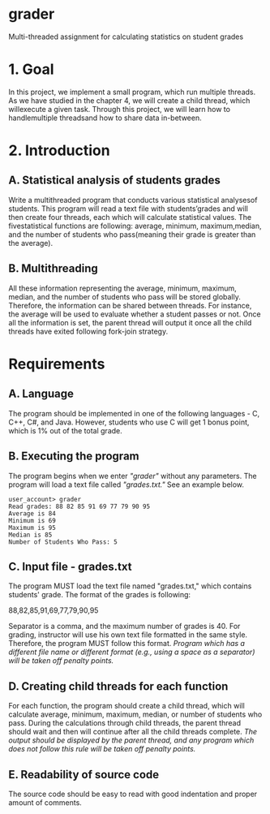 # grader
Multi-threaded assignment for calculating statistics on student grades

# 1. Goal
In  this  project,  we  implement  a  small  program,  which run  multiple  threads. As  we have studied  in  the  chapter 4,  we  will  create  a  child thread,  which willexecute  a  given  task. Through this project, we will learn how to handlemultiple threadsand how to share data in-between.

# 2. Introduction

## A. Statistical analysis of students grades
Write a multithreaded program that conducts various statistical analysesof students. This program will read a text file with students’grades and will then create four threads, each which will calculate statistical values. The fivestatistical functions are following: average, minimum, maximum,median, and the number of students who pass(meaning their grade is greater than the average). 

## B. Multithreading
All these information representing the average, minimum, maximum, median, and the number of students who pass will be stored globally. Therefore, the information can be shared between threads.  For  instance,  the  average  will  be  used  to  evaluate  whether  a  student  passes  or  not. Once all the information is set, the parent thread will output it once all the child threads have exited following fork-join strategy.

# Requirements

## A. Language
The program should be implemented in one of the following languages - C, C++, C#, and Java. However, students who use C will get 1 bonus point, which is 1% out of the total grade.

## B. Executing the program
The program begins when we enter _*"grader"*_ without any parameters. The program will load a text file called _*"grades.txt."*_ See an example below.

```
user_account> grader
Read grades: 88 82 85 91 69 77 79 90 95
Average is 84
Minimum is 69
Maximum is 95
Median is 85
Number of Students Who Pass: 5
```

## C. Input file - grades.txt
The program MUST load the text file named "grades.txt," which contains students' grade. The format of the grades is following:

88,82,85,91,69,77,79,90,95

Separator is a comma, and the maximum number of grades is 40. For grading, instructor will use his own text file formatted in the same style. Therefore, the program MUST follow this format. _Program which has a different file name or different format (e.g., using a space as a separator) will be taken off penalty points._

## D. Creating child threads for each function
For each function, the program should create a child thread, which will calculate average, minimum, maximum, median, or number of students who pass. During the calculations through child threads, the parent thread should wait and then will continue after all the child threads complete. _The output should be displayed by the parent thread, and any program which does not follow this rule will be taken off penalty points._

## E. Readability of source code
The source code should be easy to read with good indentation and proper amount of comments.


